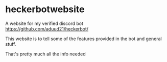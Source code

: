 # heckerbotwebsite

A website for my verified discord bot https://github.com/aduud21/heckerbot/

This website is to tell some of the features provided in the bot and general stuff.

That's pretty much all the info needed

